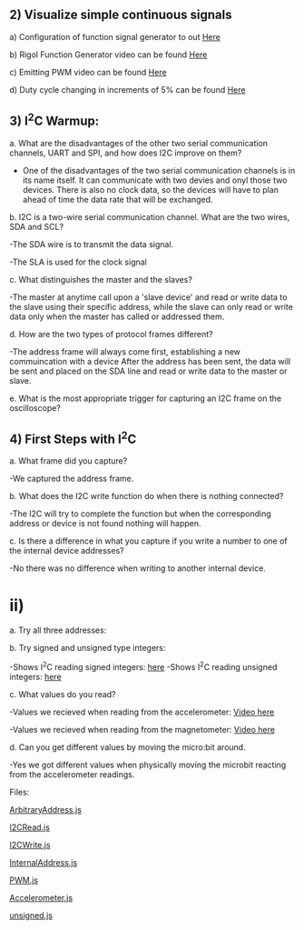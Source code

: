 ## **2) Visualize simple continuous signals**

  a) Configuration of function signal generator to out [Here](https://imgur.com/a/UIp3gI7)
  
  b) Rigol Function Generator video can be found [Here](https://imgur.com/a/YBvrhUo)
  
  c) Emitting PWM video can be found [Here](https://imgur.com/a/ywecla7)
  
  d) Duty cycle changing in increments of 5% can be found [Here](https://imgur.com/a/xhgJ3oz)



## **3) I<sup>2</sup>C Warmup:**
 
  a. What are the disadvantages of the other two serial communication channels, UART and SPI, and how does I2C improve on them?
    
   - One of the disadvantages of the two serial communication channels is in its name itself. It can communicate with two devies and onyl those two devices. There is also no clock data, so the devices will have to plan ahead of time the data rate that will be exchanged. 
    
  b. I2C is a two-wire serial communication channel. What are the two wires, SDA and SCL?
    
   -The SDA wire is to transmit the data signal. 
   
   -The SLA is used for the clock signal 
    
  c. What distinguishes the master and the slaves?
    
   -The master at anytime call upon a 'slave device' and read or write data to the slave using their specific address, while the slave can only read or write data only when the master has called or addressed them. 
    
  d. How are the two types of protocol frames different?
    
   -The address frame will always come first, establishing a new commuincation with a device 
   After the address has been sent, the data will be sent and placed on the SDA line and read or write data to the master or slave. 
    
  e. What is the most appropriate trigger for capturing an I2C frame on the oscilloscope?
  
  ## **4) First Steps with I<sup>2</sup>C**
  
  a.  What frame did you capture?
    
   -We captured the address frame. 
  
  b. What does the I2C write function do when there is nothing connected?
    
   -The I2C will try to complete the function but when the corresponding address or device is not found nothing will happen. 
    
  c. Is there a difference in what you capture if you write a number to one of the internal device addresses?
     
   -No there was no difference when writing to another internal device. 
     
  # ii) 
   
   a. Try all three addresses: 
   
   b. Try signed and unsigned type integers: 
   
   -Shows I<sup>2</sup>C reading signed integers: [here](https://imgur.com/gallery/jACnoeq)
   -Shows I<sup>2</sup>C reading unsigned integers: [here](https://imgur.com/gallery/0gBqtHB)
      
   c. What values do you read? 
   
   -Values we recieved when reading from the accelerometer: [Video here](https://imgur.com/gallery/NHZxBIj)
   
   -Values we recieved when reading from the magnetometer: [Video here](https://imgur.com/gallery/STNIS40) 
      
   d. Can you get different values by moving the micro:bit around.
    
   -Yes we got different values when physically moving the microbit reacting from the accelerometer readings. 
     
  Files: 
  
  [ArbitraryAddress.js](https://github.com/Introduction-to-Computer-Engineering/final-project-assignment-8-week-13-leeanswoo/blob/master/ArbitraryAddress.js)
  
  [I2CRead.js](https://github.com/Introduction-to-Computer-Engineering/final-project-assignment-8-week-13-leeanswoo/blob/master/I2CRead.js)
  
  [I2CWrite.js](https://github.com/Introduction-to-Computer-Engineering/final-project-assignment-8-week-13-leeanswoo/blob/master/I2CWrite.js)
  
  [InternalAddress.js](https://github.com/Introduction-to-Computer-Engineering/final-project-assignment-8-week-13-leeanswoo/blob/master/InternalAddress.js)
  
  [PWM.js](https://github.com/Introduction-to-Computer-Engineering/final-project-assignment-8-week-13-leeanswoo/blob/master/PWM.js)
  
  [Accelerometer.js](https://github.com/Introduction-to-Computer-Engineering/final-project-assignment-8-week-13-leeanswoo/blob/master/accelerometer.js)
  
  [unsigned.js](https://github.com/Introduction-to-Computer-Engineering/final-project-assignment-8-week-13-leeanswoo/blob/master/unsigned.js)
  
